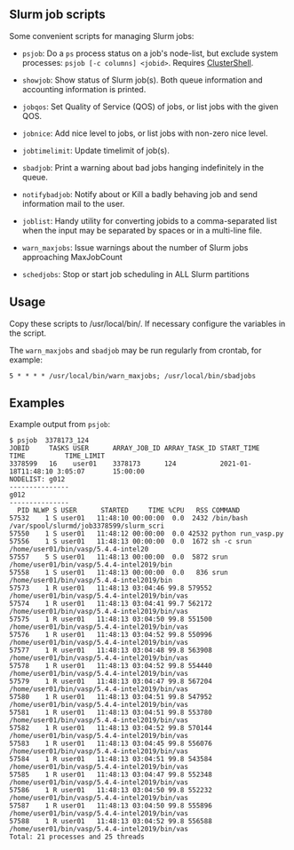 Slurm job scripts
-----------------

Some convenient scripts for managing Slurm jobs:

* ```psjob```: Do a ```ps``` process status on a job's node-list, but exclude system processes: ```psjob [-c columns] <jobid>```.
  Requires [ClusterShell](https://clustershell.readthedocs.io/en/latest/intro.html).

* ```showjob```: Show status of Slurm job(s). Both queue information and accounting information is printed.

* ```jobqos```: Set Quality of Service (QOS) of jobs, or list jobs with the given QOS.

* ```jobnice```: Add nice level to jobs, or list jobs with non-zero nice level.

* ```jobtimelimit```: Update timelimit of job(s).

* ```sbadjob```: Print a warning about bad jobs hanging indefinitely in the queue.

* ```notifybadjob```: Notify about or Kill a badly behaving job and send information mail to the user.

* ```joblist```: Handy utility for converting jobids to a comma-separated list when the input may be separated by spaces or in a multi-line file.

* ```warn_maxjobs```: Issue warnings about the number of Slurm jobs approaching MaxJobCount

* ```schedjobs```: Stop or start job scheduling in ALL Slurm partitions

Usage
-----

Copy these scripts to /usr/local/bin/.
If necessary configure the variables in the script.

The ```warn_maxjobs``` and ```sbadjob``` may be run regularly from crontab, for example:

```
5 * * * * /usr/local/bin/warn_maxjobs; /usr/local/bin/sbadjobs
```

Examples
--------

Example output from ```psjob```:

```
$ psjob  3378173_124
JOBID     TASKS USER      ARRAY_JOB_ID ARRAY_TASK_ID START_TIME          TIME          TIME_LIMIT    
3378599   16    user01    3378173      124           2021-01-18T11:48:10 3:05:07       15:00:00      
NODELIST: g012
---------------
g012
---------------
  PID NLWP S USER      STARTED     TIME %CPU   RSS COMMAND
57532    1 S user01   11:48:10 00:00:00  0.0  2432 /bin/bash /var/spool/slurmd/job3378599/slurm_scri
57550    1 S user01   11:48:12 00:00:00  0.0 42532 python run_vasp.py
57556    1 S user01   11:48:13 00:00:00  0.0  1672 sh -c srun /home/user01/bin/vasp/5.4.4-intel20
57557    5 S user01   11:48:13 00:00:00  0.0  5872 srun /home/user01/bin/vasp/5.4.4-intel2019/bin
57558    1 S user01   11:48:13 00:00:00  0.0   836 srun /home/user01/bin/vasp/5.4.4-intel2019/bin
57573    1 R user01   11:48:13 03:04:46 99.8 579552 /home/user01/bin/vasp/5.4.4-intel2019/bin/vas
57574    1 R user01   11:48:13 03:04:41 99.7 562172 /home/user01/bin/vasp/5.4.4-intel2019/bin/vas
57575    1 R user01   11:48:13 03:04:50 99.8 551500 /home/user01/bin/vasp/5.4.4-intel2019/bin/vas
57576    1 R user01   11:48:13 03:04:52 99.8 550996 /home/user01/bin/vasp/5.4.4-intel2019/bin/vas
57577    1 R user01   11:48:13 03:04:48 99.8 563908 /home/user01/bin/vasp/5.4.4-intel2019/bin/vas
57578    1 R user01   11:48:13 03:04:52 99.8 554440 /home/user01/bin/vasp/5.4.4-intel2019/bin/vas
57579    1 R user01   11:48:13 03:04:47 99.8 567204 /home/user01/bin/vasp/5.4.4-intel2019/bin/vas
57580    1 R user01   11:48:13 03:04:51 99.8 547952 /home/user01/bin/vasp/5.4.4-intel2019/bin/vas
57581    1 R user01   11:48:13 03:04:51 99.8 553780 /home/user01/bin/vasp/5.4.4-intel2019/bin/vas
57582    1 R user01   11:48:13 03:04:52 99.8 570144 /home/user01/bin/vasp/5.4.4-intel2019/bin/vas
57583    1 R user01   11:48:13 03:04:45 99.8 556076 /home/user01/bin/vasp/5.4.4-intel2019/bin/vas
57584    1 R user01   11:48:13 03:04:51 99.8 543584 /home/user01/bin/vasp/5.4.4-intel2019/bin/vas
57585    1 R user01   11:48:13 03:04:47 99.8 552348 /home/user01/bin/vasp/5.4.4-intel2019/bin/vas
57586    1 R user01   11:48:13 03:04:50 99.8 552232 /home/user01/bin/vasp/5.4.4-intel2019/bin/vas
57587    1 R user01   11:48:13 03:04:50 99.8 555896 /home/user01/bin/vasp/5.4.4-intel2019/bin/vas
57588    1 R user01   11:48:13 03:04:52 99.8 556588 /home/user01/bin/vasp/5.4.4-intel2019/bin/vas
Total: 21 processes and 25 threads
```
